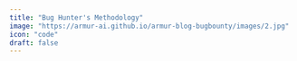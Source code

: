```yaml
---
title: "Bug Hunter's Methodology"
image: "https://armur-ai.github.io/armur-blog-bugbounty/images/2.jpg"
icon: "code"
draft: false
---
```



